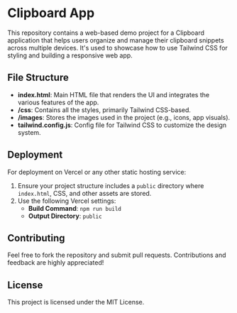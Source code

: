 
# Clipboard App

This repository contains a web-based demo project for a Clipboard application that helps users organize and manage their clipboard snippets across multiple devices. It's used to showcase how to use Tailwind CSS for styling and building a responsive web app.

## File Structure

- **index.html**: Main HTML file that renders the UI and integrates the various features of the app.
- **/css**: Contains all the styles, primarily Tailwind CSS-based.
- **/images**: Stores the images used in the project (e.g., icons, app visuals).
- **tailwind.config.js**: Config file for Tailwind CSS to customize the design system.

## Deployment

For deployment on Vercel or any other static hosting service:

1. Ensure your project structure includes a `public` directory where `index.html`, CSS, and other assets are stored.
2. Use the following Vercel settings:
    - **Build Command**: `npm run build`
    - **Output Directory**: `public`

## Contributing

Feel free to fork the repository and submit pull requests. Contributions and feedback are highly appreciated!

## License

This project is licensed under the MIT License.
